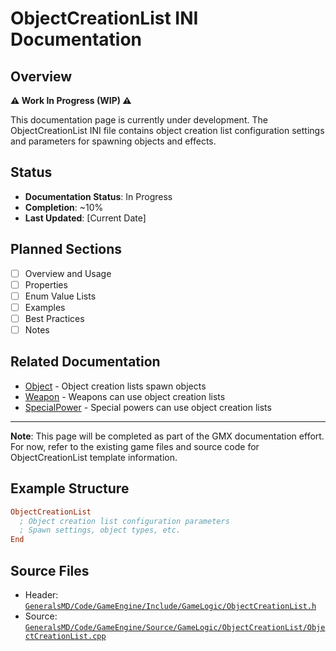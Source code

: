 # ObjectCreationList INI Documentation

## Overview

**⚠️ Work In Progress (WIP) ⚠️**

This documentation page is currently under development. The ObjectCreationList INI file contains object creation list configuration settings and parameters for spawning objects and effects.

## Status

- **Documentation Status**: In Progress
- **Completion**: ~10%
- **Last Updated**: [Current Date]

## Planned Sections

- [ ] Overview and Usage
- [ ] Properties
- [ ] Enum Value Lists
- [ ] Examples
- [ ] Best Practices
- [ ] Notes

## Related Documentation

- [Object](Object.md) - Object creation lists spawn objects
- [Weapon](Weapon.md) - Weapons can use object creation lists
- [SpecialPower](SpecialPower.md) - Special powers can use object creation lists

---

**Note**: This page will be completed as part of the GMX documentation effort. For now, refer to the existing game files and source code for ObjectCreationList template information.

## Example Structure

```ini
ObjectCreationList
  ; Object creation list configuration parameters
  ; Spawn settings, object types, etc.
End
```

## Source Files

- Header: [`GeneralsMD/Code/GameEngine/Include/GameLogic/ObjectCreationList.h`](../GeneralsMD/Code/GameEngine/Include/GameLogic/ObjectCreationList.h)
- Source: [`GeneralsMD/Code/GameEngine/Source/GameLogic/ObjectCreationList/ObjectCreationList.cpp`](../GeneralsMD/Code/GameEngine/Source/GameLogic/ObjectCreationList/ObjectCreationList.cpp)
